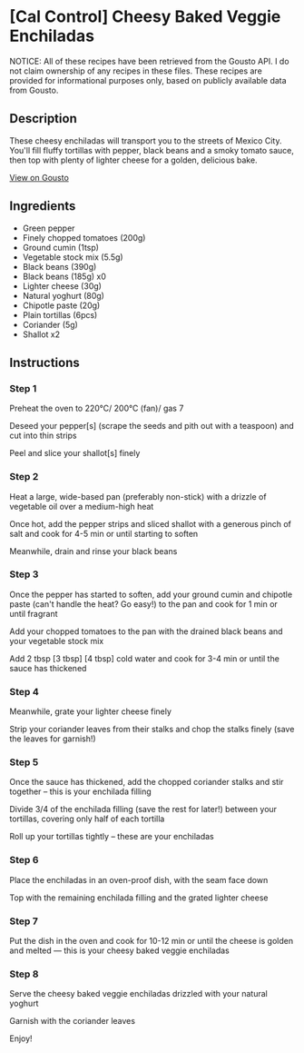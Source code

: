 # [Cal Control] Cheesy Baked Veggie Enchiladas

NOTICE: All of these recipes have been retrieved from the Gousto API. I do not claim ownership of any recipes in these files. These recipes are provided for informational purposes only, based on publicly available data from Gousto.

## Description

These cheesy enchiladas will transport you to the streets of Mexico City. You'll fill fluffy tortillas with pepper, black beans and a smoky tomato sauce, then top with plenty of lighter cheese for a golden, delicious bake.


[View on Gousto](https://www.gousto.co.uk/recipes/cookbook/lighter-cheesy-baked-veggie-enchiladas)

## Ingredients

- Green pepper
- Finely chopped tomatoes (200g)
- Ground cumin (1tsp)
- Vegetable stock mix (5.5g)
- Black beans (390g)
- Black beans (185g) x0
- Lighter cheese (30g)
- Natural yoghurt (80g)
- Chipotle paste (20g)
- Plain tortillas (6pcs)
- Coriander (5g)
- Shallot x2

## Instructions


### Step 1

Preheat the oven to 220°C/ 200°C (fan)/ gas 7

Deseed your pepper[s] (scrape the seeds and pith out with a teaspoon) and cut into thin strips

Peel and slice your shallot[s] finely


### Step 2

Heat a large, wide-based pan (preferably non-stick) with a drizzle of vegetable oil over a medium-high heat

Once hot, add the pepper strips and sliced shallot with a generous pinch of salt and cook for 4-5 min or until starting to soften

Meanwhile, drain and rinse your black beans


### Step 3

Once the pepper has started to soften, add your ground cumin and chipotle paste (can't handle the heat? Go easy!) to the pan and cook for 1 min or until fragrant

Add your chopped tomatoes to the pan with the drained black beans and your vegetable stock mix

Add 2 tbsp <span class="text-purple">[3 tbsp]</span><span class="text-danger"> [4 tbsp] </span>cold water and cook for 3-4 min or until the sauce has thickened


### Step 4

Meanwhile, grate your lighter cheese finely

Strip your coriander leaves from their stalks and chop the stalks finely (save the leaves for garnish!)


### Step 5

Once the sauce has thickened, add the chopped coriander stalks and stir together – this is your enchilada filling

Divide 3/4 of the enchilada filling (save the rest for later!) between your tortillas, covering only half of each tortilla

Roll up your tortillas tightly – these are your enchiladas


### Step 6

Place the enchiladas in an oven-proof dish, with the seam face down

Top with the remaining enchilada filling and the grated lighter cheese


### Step 7

Put the dish in the oven and cook for 10-12 min or until the cheese is golden and melted — this is your cheesy baked veggie enchiladas

### Step 8

Serve the cheesy baked veggie enchiladas drizzled with your natural yoghurt

Garnish with the coriander leaves

Enjoy!

